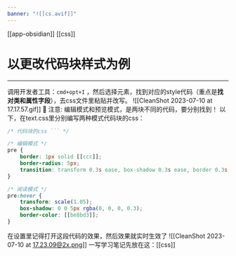 ```yaml
---
banner: "![[cs.avif]]"
---
```

[[app-obsidian]] [[css]]

# 以更改代码块样式为例
----
调用开发者工具：`cmd+opt+I` ，然后选择元素，找到对应的style代码（重点是**找对类和属性字段**），去css文件里粘贴并改写。
![[CleanShot 2023-07-10 at 17.17.57.gif]]
🤖 注意: 编辑模式和预览模式，是两块不同的代码，要分别找到！
以下，在text.css里分别编写两种模式代码块的css：
```css
/* 代码块的css ``` */

/* 编辑模式 */
pre {
	border: 1px solid [[ccc]];
	border-radius: 5px;
	transition: transform 0.3s ease, box-shadow 0.3s ease, border 0.3s ease;
}

/* 阅读模式 */
pre:hover {
	transform: scale(1.05);
	box-shadow: 0 0 5px rgba(0, 0, 0, 0.3);
	border-color: [[be8bd3]];
}
```
在设置里记得打开这段代码的效果，然后效果就实时生效了
![[CleanShot 2023-07-10 at 17.23.09@2x.png]]
一写学习笔记先放在这：[[css]]